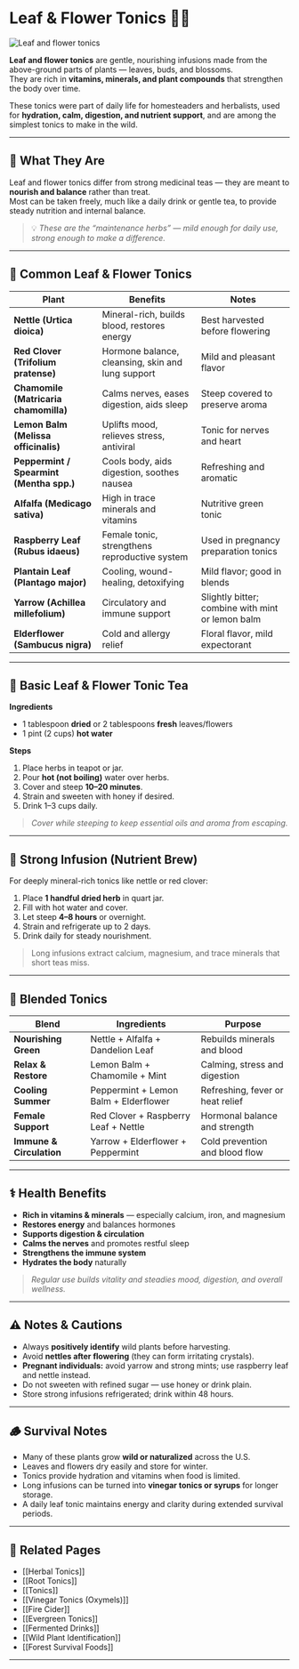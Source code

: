 # Leaf & Flower Tonics 🌿🌼

![Leaf and flower tonics](cookery/images/leaf_flower_tonics.jpg)

**Leaf and flower tonics** are gentle, nourishing infusions made from the above-ground parts of plants — leaves, buds, and blossoms.  
They are rich in **vitamins, minerals, and plant compounds** that strengthen the body over time.  

These tonics were part of daily life for homesteaders and herbalists, used for **hydration, calm, digestion, and nutrient support**, and are among the simplest tonics to make in the wild.

---

## 🌿 What They Are

Leaf and flower tonics differ from strong medicinal teas — they are meant to **nourish and balance** rather than treat.  
Most can be taken freely, much like a daily drink or gentle tea, to provide steady nutrition and internal balance.

> 💡 *These are the “maintenance herbs” — mild enough for daily use, strong enough to make a difference.*

---

## 🌼 Common Leaf & Flower Tonics

| Plant | Benefits | Notes |
|--------|-----------|-------|
| **Nettle (Urtica dioica)** | Mineral-rich, builds blood, restores energy | Best harvested before flowering |
| **Red Clover (Trifolium pratense)** | Hormone balance, cleansing, skin and lung support | Mild and pleasant flavor |
| **Chamomile (Matricaria chamomilla)** | Calms nerves, eases digestion, aids sleep | Steep covered to preserve aroma |
| **Lemon Balm (Melissa officinalis)** | Uplifts mood, relieves stress, antiviral | Tonic for nerves and heart |
| **Peppermint / Spearmint (Mentha spp.)** | Cools body, aids digestion, soothes nausea | Refreshing and aromatic |
| **Alfalfa (Medicago sativa)** | High in trace minerals and vitamins | Nutritive green tonic |
| **Raspberry Leaf (Rubus idaeus)** | Female tonic, strengthens reproductive system | Used in pregnancy preparation tonics |
| **Plantain Leaf (Plantago major)** | Cooling, wound-healing, detoxifying | Mild flavor; good in blends |
| **Yarrow (Achillea millefolium)** | Circulatory and immune support | Slightly bitter; combine with mint or lemon balm |
| **Elderflower (Sambucus nigra)** | Cold and allergy relief | Floral flavor, mild expectorant |

---

## 🍵 Basic Leaf & Flower Tonic Tea

**Ingredients**
- 1 tablespoon **dried** or 2 tablespoons **fresh** leaves/flowers  
- 1 pint (2 cups) **hot water**  

**Steps**
1. Place herbs in teapot or jar.  
2. Pour **hot (not boiling)** water over herbs.  
3. Cover and steep **10–20 minutes**.  
4. Strain and sweeten with honey if desired.  
5. Drink 1–3 cups daily.

> *Cover while steeping to keep essential oils and aroma from escaping.*

---

## 🍯 Strong Infusion (Nutrient Brew)

For deeply mineral-rich tonics like nettle or red clover:

1. Place **1 handful dried herb** in quart jar.  
2. Fill with hot water and cover.  
3. Let steep **4–8 hours** or overnight.  
4. Strain and refrigerate up to 2 days.  
5. Drink daily for steady nourishment.

> Long infusions extract calcium, magnesium, and trace minerals that short teas miss.

---

## 🌸 Blended Tonics

| Blend | Ingredients | Purpose |
|--------|--------------|----------|
| **Nourishing Green** | Nettle + Alfalfa + Dandelion Leaf | Rebuilds minerals and blood |
| **Relax & Restore** | Lemon Balm + Chamomile + Mint | Calming, stress and digestion |
| **Cooling Summer** | Peppermint + Lemon Balm + Elderflower | Refreshing, fever or heat relief |
| **Female Support** | Red Clover + Raspberry Leaf + Nettle | Hormonal balance and strength |
| **Immune & Circulation** | Yarrow + Elderflower + Peppermint | Cold prevention and blood flow |

---

## ⚕️ Health Benefits

- **Rich in vitamins & minerals** — especially calcium, iron, and magnesium  
- **Restores energy** and balances hormones  
- **Supports digestion & circulation**  
- **Calms the nerves** and promotes restful sleep  
- **Strengthens the immune system**  
- **Hydrates the body** naturally  

> *Regular use builds vitality and steadies mood, digestion, and overall wellness.*

---

## ⚠️ Notes & Cautions

- Always **positively identify** wild plants before harvesting.  
- Avoid **nettles after flowering** (they can form irritating crystals).  
- **Pregnant individuals:** avoid yarrow and strong mints; use raspberry leaf and nettle instead.  
- Do not sweeten with refined sugar — use honey or drink plain.  
- Store strong infusions refrigerated; drink within 48 hours.

---

## 🪵 Survival Notes

- Many of these plants grow **wild or naturalized** across the U.S.  
- Leaves and flowers dry easily and store for winter.  
- Tonics provide hydration and vitamins when food is limited.  
- Long infusions can be turned into **vinegar tonics or syrups** for longer storage.  
- A daily leaf tonic maintains energy and clarity during extended survival periods.

---

## 🔗 Related Pages
- [[Herbal Tonics]]  
- [[Root Tonics]]  
- [[Tonics]]  
- [[Vinegar Tonics (Oxymels)]]  
- [[Fire Cider]]  
- [[Evergreen Tonics]]  
- [[Fermented Drinks]]  
- [[Wild Plant Identification]]  
- [[Forest Survival Foods]]

---
